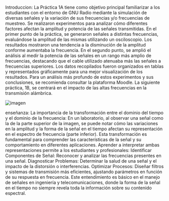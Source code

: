 Introduccion:
La Práctica 1A tiene como objetivo principal familiarizar a los estudiantes con el entorno de GNU Radio mediante la simulación de diversas señales y la variación de sus frecuencias y/o frecuencias de muestreo. Se realizaron experimentos para analizar cómo diferentes factores afectan la amplitud y potencia de las señales transmitidas.
En el primer punto de la práctica, se generaron señales a distintas frecuencias, evaluándose la amplitud de las mismas utilizando un osciloscopio. Los resultados mostraron una tendencia a la disminución de la amplitud conforme aumentaba la frecuencia.
En el segundo punto, se amplió el análisis al medir la potencia de las señales en un rango más amplio de frecuencias, destacando que el cable utilizado atenuaba más las señales a frecuencias superiores. Los datos recopilados fueron organizados en tablas y representados gráficamente para una mejor visualización de los resultados.
Para un análisis más profundo de estos experimentos y sus conclusiones, se recomienda consultar la plataforma Moodle. La siguiente práctica, 1B, se centrará en el impacto de las altas frecuencias en la transmisión alámbrica.

![imagen](https://github.com/user-attachments/assets/7b62929a-c147-4744-8d89-738ef1c23e23)

enseñanza:
La importancia de la transformación entre el dominio del tiempo y el dominio de la frecuencia:
En un laboratorio, al observar una señal como la de la parte superior de la imagen, se puede notar cómo las variaciones en la amplitud y la forma de la señal en el tiempo afectan su representación en el espectro de frecuencia (parte inferior). Esta transformación es fundamental para comprender las características de la señal y su comportamiento en diferentes aplicaciones.
Aprender a interpretar ambas representaciones permite a los estudiantes y profesionales:
Identificar Componentes de Señal: Reconocer y analizar las frecuencias presentes en una señal.
Diagnosticar Problemas: Determinar la salud de una señal y el impacto de la distorsión o interferencias.
Optimizar Procesos: Diseñar filtros y sistemas de transmisión más eficientes, ajustando parámetros en función de su respuesta en frecuencia.
Este entendimiento es básico en el manejo de señales en ingeniería y telecomunicaciones, donde la forma de la señal en el tiempo no siempre revela toda la información sobre su contenido espectral.
